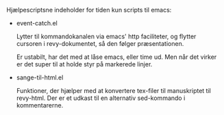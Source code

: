 Hjælpescriptsne indeholder for tiden kun scripts til emacs:

- event-catch.el

    Lytter til kommandokanalen via emacs' http faciliteter, og flytter
    cursoren i revy-dokumentet, så den følger præsentationen.
  
    Er ustabilt, har det med at låse emacs, eller time ud. Men når det
    virker er det super til at holde styr på markerede linjer.
  
- sange-til-html.el

    Funktioner, der hjælper med at konvertere tex-filer til manuskriptet
    til revy-html. Der er et udkast til en alternativ sed-kommando i
    kommentarerne.
